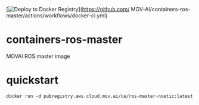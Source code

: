 [![Deploy to Docker Registry](https://github.com/MOV-AI/containers-ros-master/actions/workflows/docker-ci.yml/badge.svg?branch=main&event=push)](https://github.com/
MOV-AI/containers-ros-master/actions/workflows/docker-ci.yml)

# containers-ros-master
MOVAI ROS master image

# quickstart

    docker run -d pubregistry.aws.cloud.mov.ai/ce/ros-master-noetic:latest

